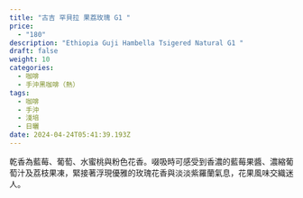 ```yaml
---
title: "古吉 罕貝拉 果荔玫瑰 G1 "
price:
  - "180"
description: "Ethiopia Guji Hambella Tsigered Natural G1 "
draft: false
weight: 10
categories:
  - 咖啡
  - 手沖黑咖啡（熱）
tags:
  - 咖啡
  - 手沖
  - 淺培
  - 日曬
date: 2024-04-24T05:41:39.193Z
---
```

乾香為藍莓、葡萄、水蜜桃與粉色花香。啜吸時可感受到香濃的藍莓果醬、濃縮葡萄汁及荔枝果凍，緊接著浮現優雅的玫瑰花香與淡淡紫羅蘭氣息，花果風味交織迷人。